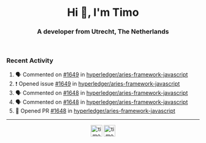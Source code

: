 <h1 align="center">Hi 👋, I'm Timo</h1>
<h3 align="center">A developer from Utrecht, The Netherlands</h3>
<br/>
<!-- https://github.com/rahuldkjain/github-profile-readme-generator --!>

<!--  <p align="left"><img src="https://github-readme-stats.vercel.app/api?username=timoglastra&show_icons=true&count_private=true&" alt="timoglastra" /></p> --!>

<!--
Github language stats
<p align="left"><img src="https://github-readme-stats.vercel.app/api/top-langs/?username=timoglastra&layout=compact" alt="timoglastra" /><p>
-->

<!-- Codestats language stats -->
<!-- <p align="left"><img src="https://codestats-readme.vercel.app/api/top-langs/?username=timoglastra&layout=compact&language_count=12" alt="timoglastra" /><p>    --!>
  
<h3>Recent Activity</h3>

<!--START_SECTION:activity-->
1. 🗣 Commented on [#1649](https://github.com/hyperledger/aries-framework-javascript/issues/1649#issuecomment-1827117851) in [hyperledger/aries-framework-javascript](https://github.com/hyperledger/aries-framework-javascript)
2. ❗ Opened issue [#1649](https://github.com/hyperledger/aries-framework-javascript/issues/1649) in [hyperledger/aries-framework-javascript](https://github.com/hyperledger/aries-framework-javascript)
3. 🗣 Commented on [#1648](https://github.com/hyperledger/aries-framework-javascript/pull/1648#issuecomment-1827098195) in [hyperledger/aries-framework-javascript](https://github.com/hyperledger/aries-framework-javascript)
4. 🗣 Commented on [#1648](https://github.com/hyperledger/aries-framework-javascript/pull/1648#issuecomment-1827089917) in [hyperledger/aries-framework-javascript](https://github.com/hyperledger/aries-framework-javascript)
5. 💪 Opened PR [#1648](https://github.com/hyperledger/aries-framework-javascript/pull/1648) in [hyperledger/aries-framework-javascript](https://github.com/hyperledger/aries-framework-javascript)
<!--END_SECTION:activity-->

---

<p align="center">
<a href="https://twitter.com/timoglastra" target="blank"><img align="center" src="https://cdn.jsdelivr.net/npm/simple-icons@3.0.1/icons/twitter.svg" alt="timoglastra" height="30" width="30" /></a>
<a href="https://linkedin.com/in/timoglastra" target="blank"><img align="center" src="https://cdn.jsdelivr.net/npm/simple-icons@3.0.1/icons/linkedin.svg" alt="timoglastra" height="30" width="30" /></a>
</p>



